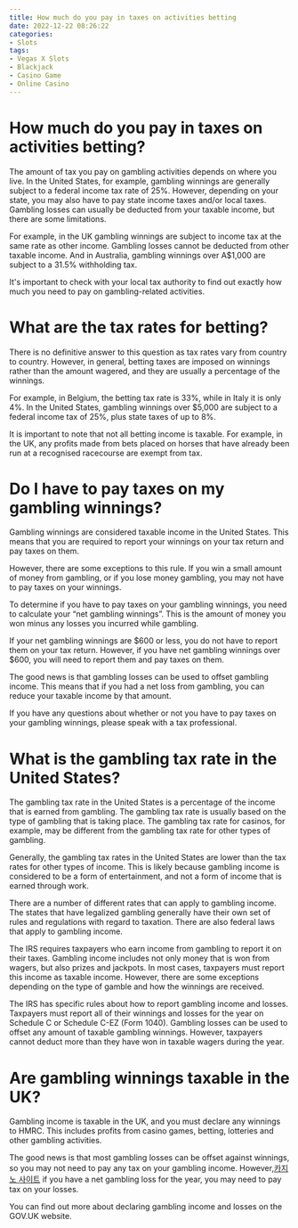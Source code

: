 ```yaml
---
title: How much do you pay in taxes on activities betting
date: 2022-12-22 08:26:22
categories:
- Slots
tags:
- Vegas X Slots
- Blackjack
- Casino Game
- Online Casino
---
```



#  How much do you pay in taxes on activities betting?

The amount of tax you pay on gambling activities depends on where you live. In the United States, for example, gambling winnings are generally subject to a federal income tax rate of 25%. However, depending on your state, you may also have to pay state income taxes and/or local taxes. Gambling losses can usually be deducted from your taxable income, but there are some limitations.

For example, in the UK gambling winnings are subject to income tax at the same rate as other income. Gambling losses cannot be deducted from other taxable income. And in Australia, gambling winnings over A$1,000 are subject to a 31.5% withholding tax.

It's important to check with your local tax authority to find out exactly how much you need to pay on gambling-related activities.

#  What are the tax rates for betting?

There is no definitive answer to this question as tax rates vary from country to country. However, in general, betting taxes are imposed on winnings rather than the amount wagered, and they are usually a percentage of the winnings.

For example, in Belgium, the betting tax rate is 33%, while in Italy it is only 4%. In the United States, gambling winnings over $5,000 are subject to a federal income tax of 25%, plus state taxes of up to 8%.

It is important to note that not all betting income is taxable. For example, in the UK, any profits made from bets placed on horses that have already been run at a recognised racecourse are exempt from tax.

#  Do I have to pay taxes on my gambling winnings?

Gambling winnings are considered taxable income in the United States. This means that you are required to report your winnings on your tax return and pay taxes on them.

However, there are some exceptions to this rule. If you win a small amount of money from gambling, or if you lose money gambling, you may not have to pay taxes on your winnings.

To determine if you have to pay taxes on your gambling winnings, you need to calculate your “net gambling winnings”. This is the amount of money you won minus any losses you incurred while gambling.

If your net gambling winnings are $600 or less, you do not have to report them on your tax return. However, if you have net gambling winnings over $600, you will need to report them and pay taxes on them.

The good news is that gambling losses can be used to offset gambling income. This means that if you had a net loss from gambling, you can reduce your taxable income by that amount.

If you have any questions about whether or not you have to pay taxes on your gambling winnings, please speak with a tax professional.

#  What is the gambling tax rate in the United States?

The gambling tax rate in the United States is a percentage of the income that is earned from gambling. The gambling tax rate is usually based on the type of gambling that is taking place. The gambling tax rate for casinos, for example, may be different from the gambling tax rate for other types of gambling.

Generally, the gambling tax rates in the United States are lower than the tax rates for other types of income. This is likely because gambling income is considered to be a form of entertainment, and not a form of income that is earned through work.

There are a number of different rates that can apply to gambling income. The states that have legalized gambling generally have their own set of rules and regulations with regard to taxation. There are also federal laws that apply to gambling income.

The IRS requires taxpayers who earn income from gambling to report it on their taxes. Gambling income includes not only money that is won from wagers, but also prizes and jackpots. In most cases, taxpayers must report this income as taxable income. However, there are some exceptions depending on the type of gamble and how the winnings are received.

The IRS has specific rules about how to report gambling income and losses. Taxpayers must report all of their winnings and losses for the year on Schedule C or Schedule C-EZ (Form 1040). Gambling losses can be used to offset any amount of taxable gambling winnings. However, taxpayers cannot deduct more than they have won in taxable wagers during the year.

#  Are gambling winnings taxable in the UK?

Gambling income is taxable in the UK, and you must declare any winnings to HMRC. This includes profits from casino games, betting, lotteries and other gambling activities.

The good news is that most gambling losses can be offset against winnings, so you may not need to pay any tax on your gambling income. However,[카지노 사이트](https://choegocasino.com/) if you have a net gambling loss for the year, you may need to pay tax on your losses.

You can find out more about declaring gambling income and losses on the GOV.UK website.